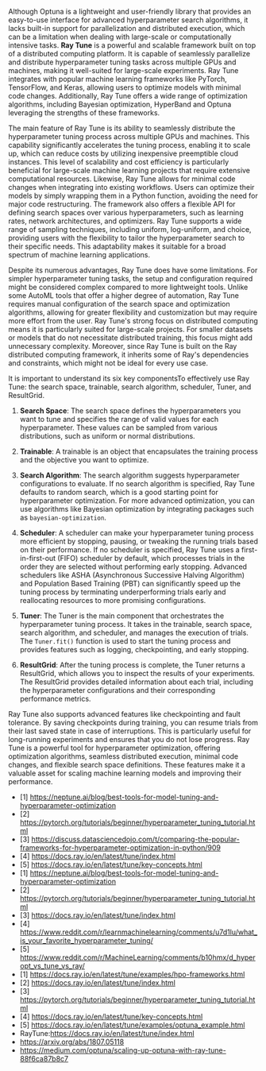 

Although Optuna is a lightweight and user-friendly library that provides an easy-to-use interface for advanced hyperparameter search algorithms, it lacks built-in support for parallelization and distributed execution, which can be a limitation when dealing with large-scale or computationally intensive tasks. **Ray Tune** is a powerful and scalable framework built on top of a distributed computing platform. It is capable of seamlessly parallelize and distribute hyperparameter tuning tasks across multiple GPUs and machines, making it well-suited for large-scale experiments. Ray Tune integrates with popular machine learning frameworks like PyTorch, TensorFlow, and Keras, allowing users to optimize models with minimal code changes. Additionally, Ray Tune offers a wide range of optimization algorithms, including Bayesian optimization, HyperBand and Optuna leveraging the strengths of these frameworks. 


The main feature of Ray Tune is its ability to seamlessly distribute the hyperparameter tuning process across multiple GPUs and machines. This capability significantly accelerates the tuning process, enabling it to scale up, which can reduce costs by utilizing inexpensive preemptible cloud instances. This level of scalability and cost efficiency is particularly beneficial for large-scale machine learning projects that require extensive computational resources. Likewise, Ray Tune allows for minimal code changes when integrating into existing workflows. Users can optimize their models by simply wrapping them in a Python function, avoiding the need for major code restructuring. The framework also offers a flexible API for defining search spaces over various hyperparameters, such as learning rates, network architectures, and optimizers. Ray Tune supports a wide range of sampling techniques, including uniform, log-uniform, and choice, providing users with the flexibility to tailor the hyperparameter search to their specific needs. This adaptability makes it suitable for a broad spectrum of machine learning applications.

Despite its numerous advantages, Ray Tune does have some limitations. For simpler hyperparameter tuning tasks, the setup and configuration required might be considered complex compared to more lightweight tools. Unlike some AutoML tools that offer a higher degree of automation, Ray Tune requires manual configuration of the search space and optimization algorithms, allowing for greater flexibility and customization but may require more effort from the user. Ray Tune's strong focus on distributed computing means it is particularly suited for large-scale projects. For smaller datasets or models that do not necessitate distributed training, this focus might add unnecessary complexity. Moreover, since Ray Tune is built on the Ray distributed computing framework, it inherits some of Ray's dependencies and constraints, which might not be ideal for every use case.


It is important to understand its six key componentsTo effectively use Ray Tune: the search space, trainable, search algorithm, scheduler, Tuner, and ResultGrid.

1. **Search Space**: The search space defines the hyperparameters you want to tune and specifies the range of valid values for each hyperparameter. These values can be sampled from various distributions, such as uniform or normal distributions.

2. **Trainable**: A trainable is an object that encapsulates the training process and the objective you want to optimize. 

3. **Search Algorithm**: The search algorithm suggests hyperparameter configurations to evaluate. If no search algorithm is specified, Ray Tune defaults to random search, which is a good starting point for hyperparameter optimization. For more advanced optimization, you can use algorithms like Bayesian optimization by integrating packages such as `bayesian-optimization`.

4. **Scheduler**: A scheduler can make your hyperparameter tuning process more efficient by stopping, pausing, or tweaking the running trials based on their performance. If no scheduler is specified, Ray Tune uses a first-in-first-out (FIFO) scheduler by default, which processes trials in the order they are selected without performing early stopping. Advanced schedulers like ASHA (Asynchronous Successive Halving Algorithm) and Population Based Training (PBT) can significantly speed up the tuning process by terminating underperforming trials early and reallocating resources to more promising configurations.

5. **Tuner**: The Tuner is the main component that orchestrates the hyperparameter tuning process. It takes in the trainable, search space, search algorithm, and scheduler, and manages the execution of trials. The `Tuner.fit()` function is used to start the tuning process and provides features such as logging, checkpointing, and early stopping.

6. **ResultGrid**: After the tuning process is complete, the Tuner returns a ResultGrid, which allows you to inspect the results of your experiments. The ResultGrid provides detailed information about each trial, including the hyperparameter configurations and their corresponding performance metrics.

Ray Tune also supports advanced features like checkpointing and fault tolerance. By saving checkpoints during training, you can resume trials from their last saved state in case of interruptions. This is particularly useful for long-running experiments and ensures that you do not lose progress. Ray Tune is a powerful tool for hyperparameter optimization, offering optimization algorithms, seamless distributed execution, minimal code changes, and flexible search space definitions. These features make it a valuable asset for scaling machine learning models and improving their performance. 

- [1] https://neptune.ai/blog/best-tools-for-model-tuning-and-hyperparameter-optimization
- [2] https://pytorch.org/tutorials/beginner/hyperparameter_tuning_tutorial.html
- [3] https://discuss.datasciencedojo.com/t/comparing-the-popular-frameworks-for-hyperparameter-optimization-in-python/909
- [4] https://docs.ray.io/en/latest/tune/index.html
- [5] https://docs.ray.io/en/latest/tune/key-concepts.html
- [1] https://neptune.ai/blog/best-tools-for-model-tuning-and-hyperparameter-optimization
- [2] https://pytorch.org/tutorials/beginner/hyperparameter_tuning_tutorial.html
- [3] https://docs.ray.io/en/latest/tune/index.html
- [4] https://www.reddit.com/r/learnmachinelearning/comments/u7d1lu/what_is_your_favorite_hyperparameter_tuning/
- [5] https://www.reddit.com/r/MachineLearning/comments/b10hmx/d_hyperopt_vs_tune_vs_ray/
- [1] https://docs.ray.io/en/latest/tune/examples/hpo-frameworks.html
- [2] https://docs.ray.io/en/latest/tune/index.html
- [3] https://pytorch.org/tutorials/beginner/hyperparameter_tuning_tutorial.html
- [4] https://docs.ray.io/en/latest/tune/key-concepts.html
- [5] https://docs.ray.io/en/latest/tune/examples/optuna_example.html
- RayTune:https://docs.ray.io/en/latest/tune/index.html
- https://arxiv.org/abs/1807.05118
- https://medium.com/optuna/scaling-up-optuna-with-ray-tune-88f6ca87b8c7
 
